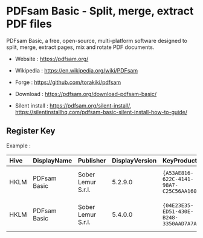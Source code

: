 # PDFsam Basic - Split, merge, extract PDF files

PDFsam Basic, a free, open-source, multi-platform software designed
to split, merge, extract pages, mix and rotate PDF documents.

* Website : https://pdfsam.org/
* Wikipedia : https://en.wikipedia.org/wiki/PDFsam
* Forge : https://github.com/torakiki/pdfsam

* Download : https://pdfsam.org/download-pdfsam-basic/
* Silent install : https://pdfsam.org/silent-install/,
  https://silentinstallhq.com/pdfsam-basic-silent-install-how-to-guide/


## Register Key

Example :

 | Hive | DisplayName | Publisher | DisplayVersion | KeyProduct | UninstallExe |
 |:---- |:----------- |:--------- |:-------------- |:---------- |:------------ |
 | HKLM | PDFsam Basic | Sober Lemur S.r.l. | 5.2.9.0 | `{A53AE816-622C-4141-98A7-C25C56AA1606}` | `MsiExec.exe /I{A53AE816-622C-4141-98A7-C25C56AA1606}` |
 | HKLM | PDFsam Basic | Sober Lemur S.r.l. | 5.4.0.0 | `{04E23E35-ED51-430E-B248-3350AAD7A7AD}` | `MsiExec.exe /I{04E23E35-ED51-430E-B248-3350AAD7A7AD}` |
